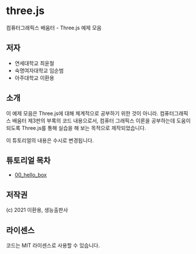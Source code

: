 # three.js
컴퓨터그래픽스 배움터 - Three.js 예제 모음

## 저자 

* 연세대학교 최윤철
* 숙명여자대학교 임순범
* 아주대학교 이환용

## 소개
이 예제 모음은 Three.js에 대해
체계적으로 공부하기 위한 것이 아니라. 
컴퓨터그래픽스 배움터 제3판의 부록의 코드 내용으로서,
컴퓨터 그래픽스 이론을 공부하는데 
도움이 되도록 Three.js를 통해 실습을 해 보는 
목적으로 제작되었습니다. 

이 튜토리얼의 내용은 수시로 변경됩니다.

## 튜토리얼 목차
* [00_hello_box](00_hello_box.html)


## 저작권 
(c) 2021 이환용, 생능출판사

## 라이센스 
코드는 MIT 라이센스로 사용할 수 있습니다. 


